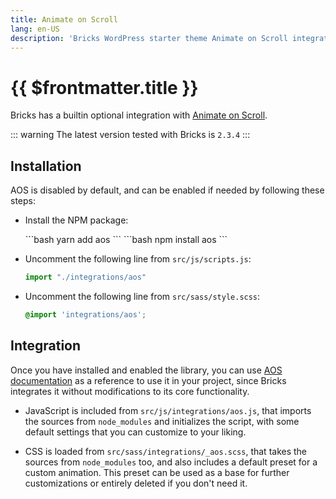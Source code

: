 ```yaml
---
title: Animate on Scroll
lang: en-US
description: 'Bricks WordPress starter theme Animate on Scroll integration'
---
```


# {{ $frontmatter.title }}

Bricks has a builtin optional integration with [Animate on Scroll](https://michalsnik.github.io/aos/).

::: warning
The latest version tested with Bricks is `2.3.4`
:::

## Installation

AOS is disabled by default, and can be enabled if needed by following these steps:

*   Install the NPM package:

      <code-group>

      <code-block title="Yarn" active> 
      ```bash
      yarn add aos
      ```
      </code-block>

      <code-block title="npm"> 
      ```bash
      npm install aos
      ```
      </code-block>

      </code-group>

*   Uncomment the following line from `src/js/scripts.js`:

    ```javascript
    import "./integrations/aos"
    ```

*   Uncomment the following line from `src/sass/style.scss`:

    ```scss
    @import 'integrations/aos';
    ```

## Integration

Once you have installed and enabled the library, you can use [AOS documentation](https://michalsnik.github.io/aos/) as a reference to use it in your project, since Bricks integrates it without modifications to its core functionality.

*   JavaScript is included from `src/js/integrations/aos.js`, that imports the sources from `node_modules` and initializes the script, with some default settings that you can customize to your liking.

*   CSS is loaded from `src/sass/integrations/_aos.scss`, that takes the sources from `node_modules` too, and also includes a default preset for a custom animation. This preset can be used as a base for further customizations or entirely deleted if you don't need it.
